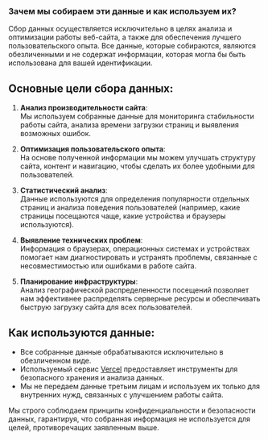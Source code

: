 ### Зачем мы собираем эти данные и как используем их?

Сбор данных осуществляется исключительно в целях анализа и оптимизации работы веб-сайта, а также для обеспечения лучшего пользовательского опыта. Все данные, которые собираются, являются обезличенными и не содержат информации, которая могла бы быть использована для вашей идентификации.

## Основные цели сбора данных:
1. **Анализ производительности сайта**:  
   Мы используем собранные данные для мониторинга стабильности работы сайта, анализа времени загрузки страниц и выявления возможных ошибок.

2. **Оптимизация пользовательского опыта**:  
   На основе полученной информации мы можем улучшать структуру сайта, контент и навигацию, чтобы сделать их более удобными для пользователей.

3. **Статистический анализ**:  
   Данные используются для определения популярности отдельных страниц и анализа поведения пользователей (например, какие страницы посещаются чаще, какие устройства и браузеры используются).

4. **Выявление технических проблем**:  
   Информация о браузерах, операционных системах и устройствах помогает нам диагностировать и устранять проблемы, связанные с несовместимостью или ошибками в работе сайта.

5. **Планирование инфраструктуры**:  
   Анализ географической распределенности посещений позволяет нам эффективнее распределять серверные ресурсы и обеспечивать быструю загрузку сайта для всех пользователей.

## Как используются данные:
- Все собранные данные обрабатываются исключительно в обезличенном виде.  
- Используемый сервис [Vercel](https://vercel.com) предоставляет инструменты для безопасного хранения и анализа данных.  
- Мы не передаем данные третьим лицам и используем их только для внутренних нужд, связанных с улучшением работы сайта.

Мы строго соблюдаем принципы конфиденциальности и безопасности данных, гарантируя, что собранная информация не используется для целей, противоречащих заявленным выше.  
